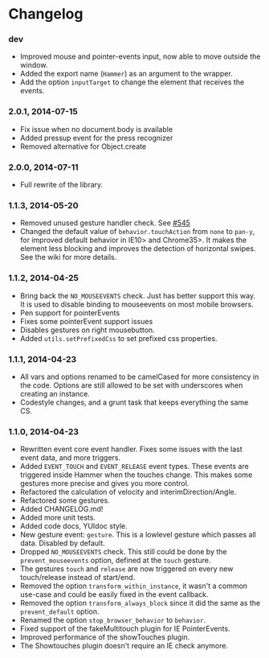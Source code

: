 # Changelog

### dev
- Improved mouse and pointer-events input, now able to move outside the window.
- Added the export name (`Hammer`) as an argument to the wrapper.
- Add the option `inputTarget` to change the element that receives the events.

### 2.0.1, 2014-07-15
- Fix issue when no document.body is available
- Added pressup event for the press recognizer
- Removed alternative for Object.create

### 2.0.0, 2014-07-11
- Full rewrite of the library.

### 1.1.3, 2014-05-20
- Removed unused gesture handler check. See [#545](https://github.com/EightMedia/hammer.js/issues/545)
- Changed the default value of `behavior.touchAction` from `none` to `pan-y`, for improved default behavior in IE10> and Chrome35>.
It makes the element less blocking and improves the detection of horizontal swipes. See the wiki for more details.

### 1.1.2, 2014-04-25
- Bring back the `NO_MOUSEEVENTS` check. Just has better support this way. It is used to disable binding to mouseevents on most mobile browsers.
- Pen support for pointerEvents
- Fixes some pointerEvent support issues
- Disables gestures on right mousebutton.
- Added `utils.setPrefixedCss` to set prefixed css properties.

### 1.1.1, 2014-04-23
- All vars and options renamed to be camelCased for more consistency in the code. Options are still allowed to be set with underscores when creating an instance.
- Codestyle changes, and a grunt task that keeps everything the same CS.

### 1.1.0, 2014-04-23
- Rewritten event core event handler. Fixes some issues with the last event data, and more triggers.
- Added `EVENT_TOUCH` and `EVENT_RELEASE` event types. These events are triggered inside Hammer when the touches change. This makes some gestures more precise and gives you more control.
- Refactored the calculation of velocity and interimDirection/Angle.
- Refactored some gestures.
- Added CHANGELOG.md!
- Added more unit tests.
- Added code docs, YUIdoc style.
- New gesture event: `gesture`. This is a lowlevel gesture which passes all data. Disabled by default.
- Dropped `NO_MOUSEEVENTS` check. This still could be done by the `prevent_mouseevents` option, defined at the `touch` gesture.
- The gestures `touch` and `release` are now triggered on every new touch/release instead of start/end.
- Removed the option `transform_within_instance`, it wasn't a common use-case and could be easily fixed in the event callback.
- Removed the option `transform_always_block` since it did the same as the `prevent_default` option.
- Renamed the option `stop_browser_behavior` to `behavior`.
- Fixed support of the fakeMultitouch plugin for IE PointerEvents.
- Improved performance of the showTouches plugin.
- The Showtouches plugin doesn't require an IE check anymore.
